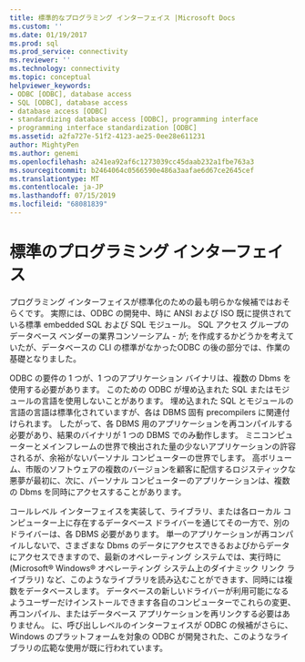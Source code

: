 ```yaml
---
title: 標準的なプログラミング インターフェイス |Microsoft Docs
ms.custom: ''
ms.date: 01/19/2017
ms.prod: sql
ms.prod_service: connectivity
ms.reviewer: ''
ms.technology: connectivity
ms.topic: conceptual
helpviewer_keywords:
- ODBC [ODBC], database access
- SQL [ODBC], database access
- database access [ODBC]
- standardizing database access [ODBC], programming interface
- programming interface standardization [ODBC]
ms.assetid: a2fa727e-51f2-4123-ae25-0ee28e611231
author: MightyPen
ms.author: genemi
ms.openlocfilehash: a241ea92af6c1273039cc45daab232a1fbe763a3
ms.sourcegitcommit: b2464064c0566590e486a3aafae6d67ce2645cef
ms.translationtype: MT
ms.contentlocale: ja-JP
ms.lasthandoff: 07/15/2019
ms.locfileid: "68081839"
---
```

# <a name="standard-programming-interface"></a>標準のプログラミング インターフェイス
プログラミング インターフェイスが標準化のための最も明らかな候補ではおそらくです。 実際には、ODBC の開発中、時に ANSI および ISO 既に提供されている標準 embedded SQL および SQL モジュール。 SQL アクセス グループのデータベース ベンダーの業界コンソーシアム - が; を作成するかどうかを考えていたが、データベースの CLI の標準がなかったODBC の後の部分では、作業の基礎となりました。  
  
 ODBC の要件の 1 つが、1 つのアプリケーション バイナリは、複数の Dbms を使用する必要があります。 このための ODBC が埋め込まれた SQL またはモジュールの言語を使用しないことがあります。 埋め込まれた SQL とモジュールの言語の言語は標準化されていますが、各は DBMS 固有 precompilers に関連付けられます。 したがって、各 DBMS 用のアプリケーションを再コンパイルする必要があり、結果のバイナリが 1 つの DBMS でのみ動作します。 ミニコンピューターとメインフレームの世界で検出された量の少ないアプリケーションの許容されるが、余裕がないパーソナル コンピューターの世界でします。 高ボリューム、市販のソフトウェアの複数のバージョンを顧客に配信するロジスティックな悪夢が最初に、次に、パーソナル コンピューターのアプリケーションは、複数の Dbms を同時にアクセスすることがあります。  
  
 コールレベル インターフェイスを実装して、ライブラリ、または各ローカル コンピューター上に存在するデータベース ドライバーを通じてその一方で、別のドライバーは、各 DBMS 必要があります。 単一のアプリケーションが再コンパイルしないで、さまざまな Dbms のデータにアクセスできるおよびからデータにアクセスできますので、最新のオペレーティング システムでは、実行時に (Microsoft® Windows® オペレーティング システム上のダイナミック リンク ライブラリ) など、このようなライブラリを読み込むことができます、同時には複数をデータベースします。 データベースの新しいドライバーが利用可能になるようユーザーだけインストールできます各自のコンピューターでこれらの変更、再コンパイル、またはデータベース アプリケーションを再リンクする必要はありません。 に、呼び出しレベルのインターフェイスが ODBC の候補がさらに、Windows のプラットフォームを対象の ODBC が開発された、このようなライブラリの広範な使用が既に行われています。
